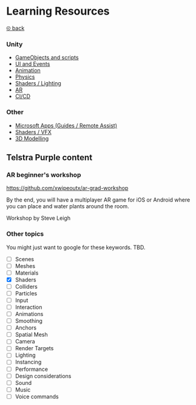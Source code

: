 # Learning Resources

[&olt; back](../README.md)

### Unity

* [GameObjects and scripts](topics/unity/monobehaviour-gameobject.md)
* [UI and Events](topics/unity/ui-events.md)
* [Animation](topics/unity/animation.md)
* [Physics](topics/unity/physics.md)
* [Shaders / Lighting](topics/unity/shader-lighting.md)
* [AR](topics/unity/first-ar-project.md)
* [CI/CD](topics/unity/cicd.md)

### Other

* [Microsoft Apps (Guides / Remote Assist)](topics/microsoft-apps.md)
* [Shaders / VFX](topics/shaders-vfx.md)
* [3D Modelling](topics/3d-modelling.md)
 
## Telstra Purple content

### AR beginner's workshop

https://github.com/xwipeoutx/ar-grad-workshop

By the end, you will have a multiplayer AR game for iOS or Android where you can place and water plants around the room.

Workshop by Steve Leigh

### Other topics

You might just want to google for these keywords. TBD.

- [ ] Scenes
- [ ] Meshes
- [ ] Materials
- [x] Shaders
- [ ] Colliders
- [ ] Particles
- [ ] Input
- [ ] Interaction
- [ ] Animations
- [ ] Smoothing
- [ ] Anchors
- [ ] Spatial Mesh
- [ ] Camera
- [ ] Render Targets
- [ ] Lighting
- [ ] Instancing
- [ ] Performance
- [ ] Design considerations
- [ ] Sound
- [ ] Music
- [ ] Voice commands
